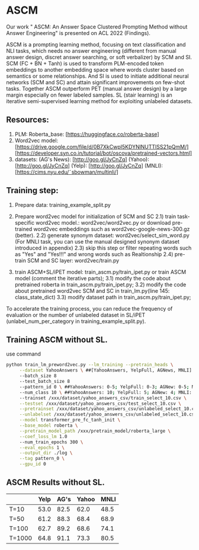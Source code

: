 # ASCM
Our work " ASCM: An Answer Space Clustered Prompting Method without Answer Engineering" is presented on ACL 2022 (Findings).

ASCM is a prompting learning method, focusing on text classification and NLI tasks, which needs no answer engineering (different from manual answer design, discret answer searching, or soft verbalizer) by SCM and SI. SCM (FC + BN + Tanh) is used to transform PLM-encoded token embeddings to another embedding space where words cluster based on semantics or some relationships. And SI is used to initiate additional neural networks (SCM and SC) and attain significant improvements on few-shot tasks. Together ASCM outperform PET (manual answer design) by a large margin especially on fewer labeled samples. SL (stair learning) is an iterative semi-supervised learning method for exploiting unlabeled datasets.

## Resources:
1. PLM: Roberta_base: [https://huggingface.co/roberta-base]
2. Word2vec model: [https://drive.google.com/file/d/0B7XkCwpI5KDYNlNUTTlSS21pQmM/] [https://developer.syn.co.in/tutorial/bot/oscova/pretrained-vectors.html]
3. datasets: (AG's News): [http://goo.gl/JyCnZq]
             (Yahoo): [http://goo.gl/JyCnZq]
             (Yelp): [http://goo.gl/JyCnZq]
             (MNLI): [https://cims.nyu.edu/˜sbowman/multinli/]

## Training step:
1. Prepare data:  training_example_split.py
2. Prepare word2vec model for initialization of SCM and SC
2.1) train task-specific word2vec model.: word2vec/word2vec.py or download pre-trained word2vec embeddings such as word2vec-google-news-300.gz (better).
2.2) generate synonym dataset: word2vec/select_sim_word.py (For MNLI task, you can use the manual designed synonym dataset introduced in appendix)
2.3) skip this step or filter repeating words such as "Yes" and "Yes!!!" and wrong words such as Realtionship
2.4) pre-train SCM and SC layer: word2vec/train.py

3. train ASCM+SL/iPET model: train_ascm.py/train_ipet.py or train ASCM model (comment the iterative parts); 
3.1) modify the code about pretrained roberta in train_ascm.py/train_ipet.py; 
3.2) modify the code about pretrained word2vec SCM and SC in train_lm.py(line 145: class_state_dict)
3.3) modify dataset path in train_ascm.py/train_ipet.py; 

To accelerate the training process, you can reduce the frequency of evaluation or the number of unlabeled dataset in SL/iPET (unlabel_num_per_category in training_example_split.py).

## Training ASCM without SL.
use command

```bash
python train_lm_preword2vec.py --lm_training --pretrain_heads \
     --dataset YahooAnswers \ ##[YahooAnswers, YelpFull, AGNews, MNLI]
     --batch_size 8
     --test_batch_size 8
     --pattern_id 0 \ ##YahooAnswers: 0-5; YelpFull: 0-3; AGNew: 0-5; MNLI: 0-1;
     --num_class 10 \ ##YahooAnswers: 10; YelpFull: 5; AGNew: 4; MNLI: 3;
     --trainset /xxx/dataset/yahoo_answers_csv/train_select_10.csv \
     --testset /xxx/dataset/yahoo_answers_csv/test_select_10.csv \
     --pretrainset /xxx/dataset/yahoo_answers_csv/unlabeled_select_10.csv \
     --unlabelset /xxx/dataset/yahoo_answers_csv/unlabeled_select_10.csv \
     --model transformer_pre_fc_tanh_init \
     --base_model roberta \
     --pretrain_model_path /xxx/pretrain_model/roberta_large \
     --coef_loss_lm 1.0
     --num_train_epochs 300 \
     --eval_epochs 1 \
     --output_dir ./log \
     --tag pattern_0 \
     --gpu_id 0
```
## ASCM Results without SL.
|                   | Yelp | AG's | Yahoo | MNLI |
|  ---------------  | -----------  | ------------- | ------------ | ------------- |
| T=10              | 53.0 | 82.5 | 62.0 | 48.5 |
| T=50              | 61.2 | 88.3 | 68.4 | 68.9 |
| T=100              | 62.7 | 89.2 | 68.6 | 74.1 |
| T=1000              | 64.8 | 91.1 | 73.3 | 80.5 |
